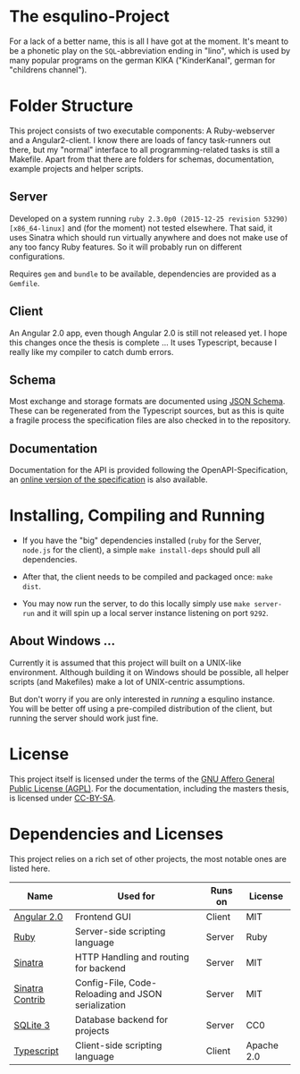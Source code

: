# The esqulino-Project

For a lack of a better name, this is all I have got at the moment. It's meant to be a phonetic play on the `SQL`-abbreviation ending in "lino", which is used by many popular programs on the german KIKA ("KinderKanal", german for "childrens channel").

# Folder Structure

This project consists of two executable components: A Ruby-webserver and a Angular2-client. I know there are loads of fancy task-runners out there, but my "normal" interface to all programming-related tasks is still a Makefile. Apart from that there are folders for schemas, documentation, example projects and helper scripts.

## Server

Developed on a system running `ruby 2.3.0p0 (2015-12-25 revision 53290) [x86_64-linux]` and (for the moment) not tested elsewhere. That said, it uses Sinatra which should run virtually anywhere and does not make use of any too fancy Ruby features. So it will probably run on different configurations.

Requires `gem` and `bundle` to be available, dependencies are provided as a `Gemfile`.

## Client

An Angular 2.0 app, even though Angular 2.0 is still not released yet. I hope this changes once the thesis is complete ... It uses Typescript, because I really like my compiler to catch dumb errors.

## Schema

Most exchange and storage formats are documented using [JSON Schema](http://json-schema.org/). These can be regenerated from the Typescript sources, but as this is quite a fragile process the specification files are also checked in to the repository.

## Documentation

Documentation for the API is provided following the OpenAPI-Specification, an [online version of the specification](http://petstore.swagger.io/?url=https://esqulino.marcusriemer.de/doc/swagger/swagger.yaml) is also available.

# Installing, Compiling and Running

* If you have the "big" dependencies installed (`ruby` for the Server, `node.js` for the client), a simple `make install-deps` should pull all dependencies.

* After that, the client needs to be compiled and packaged once: `make dist`.

* You may now run the server, to do this locally simply use `make server-run` and it will spin up a local server instance listening on port `9292`.

## About Windows ...

Currently it is assumed that this project will built on a UNIX-like environment. Although building it on Windows should be possible, all helper scripts (and Makefiles) make a lot of UNIX-centric assumptions.

But don't worry if you are only interested in *running* a esqulino instance. You will be better off using a pre-compiled distribution of the client, but running the server should work just fine.

# License

This project itself is licensed under the terms of the [GNU Affero General Public License (AGPL)](https://www.gnu.org/licenses/agpl.html). For the documentation, including the masters thesis, is licensed under [CC-BY-SA](https://creativecommons.org/licenses/by-sa/4.0/).

# Dependencies and Licenses

This project relies on a rich set of other projects, the most notable ones are listed here.

Name                                                       | Used for                                                 | Runs on      | License
---------------------------------------------------------- | -------------------------------------------------------- | ------------ | -------
[Angular 2.0](https://angular.io/)                         | Frontend GUI                                             | Client       | MIT
[Ruby](https://www.ruby-lang.org/)                         | Server-side scripting language                           | Server       | Ruby
[Sinatra](http://www.sinatrarb.com/)                       | HTTP Handling and routing for backend                    | Server       | MIT
[Sinatra Contrib](http://www.sinatrarb.com/contrib/)       | Config-File, Code-Reloading and JSON serialization       | Server       | MIT
[SQLite 3](https://www.sqlite.org/)                        | Database backend for projects                            | Server       | CC0
[Typescript](http://www.typescriptlang.org/)               | Client-side scripting language                           | Client       | Apache 2.0

